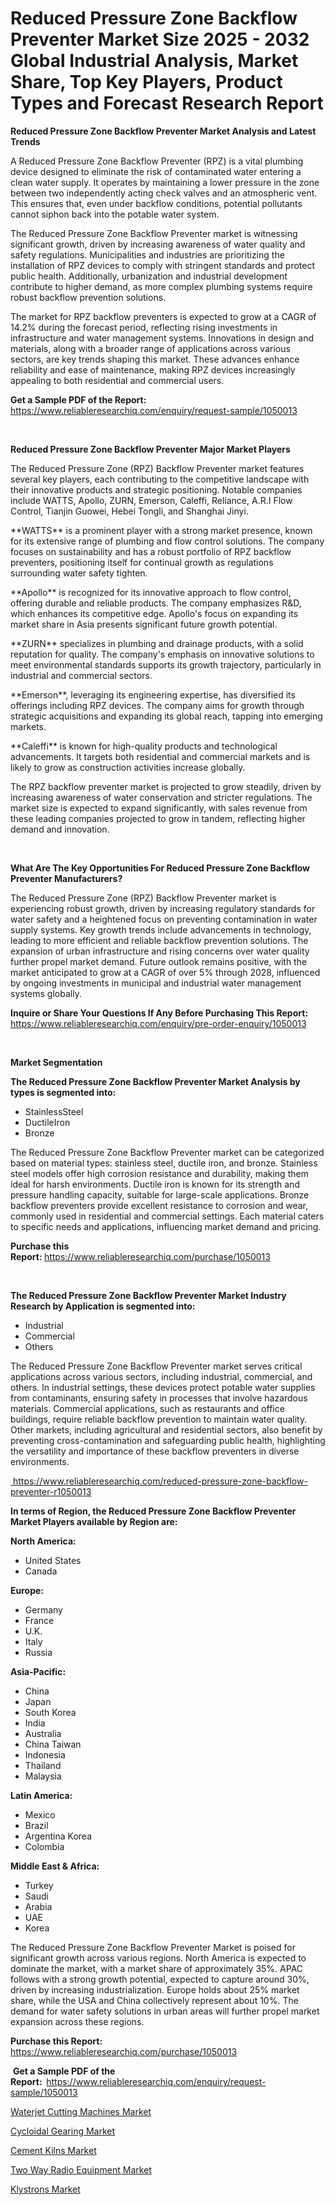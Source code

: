 <p><h1>Reduced Pressure Zone Backflow Preventer Market Size 2025 - 2032 Global Industrial Analysis, Market Share, Top Key Players, Product Types and Forecast Research Report</h1></p><p><strong>Reduced Pressure Zone Backflow Preventer Market Analysis and Latest Trends</strong></p>
<p><p>A Reduced Pressure Zone Backflow Preventer (RPZ) is a vital plumbing device designed to eliminate the risk of contaminated water entering a clean water supply. It operates by maintaining a lower pressure in the zone between two independently acting check valves and an atmospheric vent. This ensures that, even under backflow conditions, potential pollutants cannot siphon back into the potable water system.</p><p>The Reduced Pressure Zone Backflow Preventer market is witnessing significant growth, driven by increasing awareness of water quality and safety regulations. Municipalities and industries are prioritizing the installation of RPZ devices to comply with stringent standards and protect public health. Additionally, urbanization and industrial development contribute to higher demand, as more complex plumbing systems require robust backflow prevention solutions.</p><p>The market for RPZ backflow preventers is expected to grow at a CAGR of 14.2% during the forecast period, reflecting rising investments in infrastructure and water management systems. Innovations in design and materials, along with a broader range of applications across various sectors, are key trends shaping this market. These advances enhance reliability and ease of maintenance, making RPZ devices increasingly appealing to both residential and commercial users.</p></p>
<p><strong>Get a Sample PDF of the Report:&nbsp;</strong> <a href="https://www.reliableresearchiq.com/enquiry/request-sample/1050013?utm_campaign=1896&utm_medium=2&utm_source=Github&utm_content=ia&utm_term=08042025&utm_id=reduced-pressure-zone-backflow-preventer">https://www.reliableresearchiq.com/enquiry/request-sample/1050013</a></p>
<p>&nbsp;</p>
<p><strong>Reduced Pressure Zone Backflow Preventer Major Market Players</strong></p>
<p><p>The Reduced Pressure Zone (RPZ) Backflow Preventer market features several key players, each contributing to the competitive landscape with their innovative products and strategic positioning. Notable companies include WATTS, Apollo, ZURN, Emerson, Caleffi, Reliance, A.R.I Flow Control, Tianjin Guowei, Hebei Tongli, and Shanghai Jinyi.</p><p>**WATTS** is a prominent player with a strong market presence, known for its extensive range of plumbing and flow control solutions. The company focuses on sustainability and has a robust portfolio of RPZ backflow preventers, positioning itself for continual growth as regulations surrounding water safety tighten. </p><p>**Apollo** is recognized for its innovative approach to flow control, offering durable and reliable products. The company emphasizes R&D, which enhances its competitive edge. Apollo's focus on expanding its market share in Asia presents significant future growth potential.</p><p>**ZURN** specializes in plumbing and drainage products, with a solid reputation for quality. The company's emphasis on innovative solutions to meet environmental standards supports its growth trajectory, particularly in industrial and commercial sectors.</p><p>**Emerson**, leveraging its engineering expertise, has diversified its offerings including RPZ devices. The company aims for growth through strategic acquisitions and expanding its global reach, tapping into emerging markets.</p><p>**Caleffi** is known for high-quality products and technological advancements. It targets both residential and commercial markets and is likely to grow as construction activities increase globally.</p><p>The RPZ backflow preventer market is projected to grow steadily, driven by increasing awareness of water conservation and stricter regulations. The market size is expected to expand significantly, with sales revenue from these leading companies projected to grow in tandem, reflecting higher demand and innovation.</p></p>
<p>&nbsp;</p>
<p><strong>What Are The Key Opportunities For Reduced Pressure Zone Backflow Preventer Manufacturers?</strong></p>
<p><p>The Reduced Pressure Zone (RPZ) Backflow Preventer market is experiencing robust growth, driven by increasing regulatory standards for water safety and a heightened focus on preventing contamination in water supply systems. Key growth trends include advancements in technology, leading to more efficient and reliable backflow prevention solutions. The expansion of urban infrastructure and rising concerns over water quality further propel market demand. Future outlook remains positive, with the market anticipated to grow at a CAGR of over 5% through 2028, influenced by ongoing investments in municipal and industrial water management systems globally.</p></p>
<p><strong>Inquire or Share Your Questions If Any Before Purchasing This Report:</strong> <a href="https://www.reliableresearchiq.com/enquiry/pre-order-enquiry/1050013?utm_campaign=1896&utm_medium=2&utm_source=Github&utm_content=ia&utm_term=08042025&utm_id=reduced-pressure-zone-backflow-preventer">https://www.reliableresearchiq.com/enquiry/pre-order-enquiry/1050013</a></p>
<p>&nbsp;</p>
<p><strong>Market Segmentation</strong></p>
<p><strong>The Reduced Pressure Zone Backflow Preventer Market Analysis by types is segmented into:</strong></p>
<p><ul><li>StainlessSteel</li><li>DuctileIron</li><li>Bronze</li></ul></p>
<p><p>The Reduced Pressure Zone Backflow Preventer market can be categorized based on material types: stainless steel, ductile iron, and bronze. Stainless steel models offer high corrosion resistance and durability, making them ideal for harsh environments. Ductile iron is known for its strength and pressure handling capacity, suitable for large-scale applications. Bronze backflow preventers provide excellent resistance to corrosion and wear, commonly used in residential and commercial settings. Each material caters to specific needs and applications, influencing market demand and pricing.</p></p>
<p><strong>Purchase this Report:&nbsp;</strong><a href="https://www.reliableresearchiq.com/purchase/1050013?utm_campaign=1896&utm_medium=2&utm_source=Github&utm_content=ia&utm_term=08042025&utm_id=reduced-pressure-zone-backflow-preventer">https://www.reliableresearchiq.com/purchase/1050013</a></p>
<p>&nbsp;</p>
<p><strong>The Reduced Pressure Zone Backflow Preventer Market Industry Research by Application is segmented into:</strong></p>
<p><ul><li>Industrial</li><li>Commercial</li><li>Others</li></ul></p>
<p><p>The Reduced Pressure Zone Backflow Preventer market serves critical applications across various sectors, including industrial, commercial, and others. In industrial settings, these devices protect potable water supplies from contaminants, ensuring safety in processes that involve hazardous materials. Commercial applications, such as restaurants and office buildings, require reliable backflow prevention to maintain water quality. Other markets, including agricultural and residential sectors, also benefit by preventing cross-contamination and safeguarding public health, highlighting the versatility and importance of these backflow preventers in diverse environments.</p></p>
<p><a href="https://www.reliableresearchiq.com/reduced-pressure-zone-backflow-preventer-r1050013?utm_campaign=1896&utm_medium=2&utm_source=Github&utm_content=ia&utm_term=08042025&utm_id=reduced-pressure-zone-backflow-preventer">&nbsp;https://www.reliableresearchiq.com/reduced-pressure-zone-backflow-preventer-r1050013</a></p>
<p><strong>In terms of Region, the Reduced Pressure Zone Backflow Preventer Market Players available by Region are:</strong></p>
<p>
    <p> <strong> North America: </strong>
        <ul>
            <li>United States</li>
            <li>Canada</li>
        </ul>
        </p> 
    <p> <strong> Europe: </strong>
        <ul>
            <li>Germany</li>
            <li>France</li>
            <li>U.K.</li>
            <li>Italy</li>
            <li>Russia</li>
        </ul>
        </p> 
    <p> <strong> Asia-Pacific: </strong>
        <ul>
            <li>China</li>
            <li>Japan</li>
            <li>South Korea</li>
            <li>India</li>
            <li>Australia</li>
            <li>China Taiwan</li>
            <li>Indonesia</li>
            <li>Thailand</li>
            <li>Malaysia</li>
        </ul>
        </p> 
    <p> <strong> Latin America: </strong>
        <ul>
            <li>Mexico</li>
            <li>Brazil</li>
            <li>Argentina Korea</li>
            <li>Colombia</li>
        </ul>
        </p> 
    <p> <strong> Middle East & Africa: </strong>
        <ul>
            <li>Turkey</li>
            <li>Saudi</li>
            <li>Arabia</li>
            <li>UAE</li>
            <li>Korea</li>
        </ul>
    </p>
    </p>
<p><p>The Reduced Pressure Zone Backflow Preventer Market is poised for significant growth across various regions. North America is expected to dominate the market, with a market share of approximately 35%. APAC follows with a strong growth potential, expected to capture around 30%, driven by increasing industrialization. Europe holds about 25% market share, while the USA and China collectively represent about 10%. The demand for water safety solutions in urban areas will further propel market expansion across these regions.</p></p>
<p><strong>Purchase this Report: </strong><a href="https://www.reliableresearchiq.com/purchase/1050013?utm_campaign=1896&utm_medium=2&utm_source=Github&utm_content=ia&utm_term=08042025&utm_id=reduced-pressure-zone-backflow-preventer">https://www.reliableresearchiq.com/purchase/1050013</a></p>
<p>&nbsp;<strong>Get a Sample PDF of the Report:&nbsp;&nbsp;</strong><a href="https://www.reliableresearchiq.com/enquiry/request-sample/1050013?utm_campaign=1896&utm_medium=2&utm_source=Github&utm_content=ia&utm_term=08042025&utm_id=reduced-pressure-zone-backflow-preventer">https://www.reliableresearchiq.com/enquiry/request-sample/1050013</a></p>
<p><strong></strong></p>
<p><p><a href="https://github.com/gaiusmelyna/Market-Research-Report-List-1/blob/main/waterjet-cutting-machines-market.md?utm_campaign=1896&utm_medium=2&utm_source=Github&utm_content=ia&utm_term=08042025&utm_id=reduced-pressure-zone-backflow-preventer">Waterjet Cutting Machines Market</a></p><p><a href="https://github.com/pupunhez/Market-Research-Report-List-1/blob/main/cycloidal-gearing-market.md?utm_campaign=1896&utm_medium=2&utm_source=Github&utm_content=ia&utm_term=08042025&utm_id=reduced-pressure-zone-backflow-preventer">Cycloidal Gearing Market</a></p><p><a href="https://github.com/miehldobin1w/Market-Research-Report-List-1/blob/main/cement-kilns-market.md?utm_campaign=1896&utm_medium=2&utm_source=Github&utm_content=ia&utm_term=08042025&utm_id=reduced-pressure-zone-backflow-preventer">Cement Kilns Market</a></p><p><a href="https://github.com/meenafadilkh/Market-Research-Report-List-1/blob/main/two-way-radio-equipment-market.md?utm_campaign=1896&utm_medium=2&utm_source=Github&utm_content=ia&utm_term=08042025&utm_id=reduced-pressure-zone-backflow-preventer">Two Way Radio Equipment Market</a></p><p><a href="https://github.com/roceljiabur/Market-Research-Report-List-1/blob/main/klystrons-market.md?utm_campaign=1896&utm_medium=2&utm_source=Github&utm_content=ia&utm_term=08042025&utm_id=reduced-pressure-zone-backflow-preventer">Klystrons Market</a></p></p>